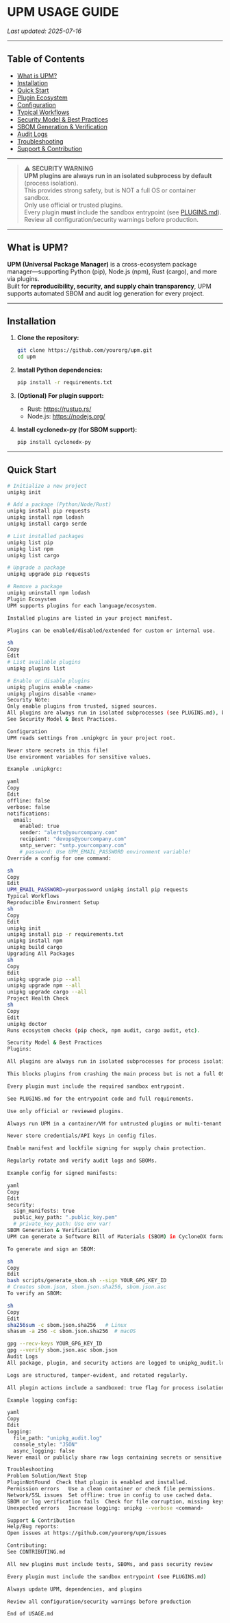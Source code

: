 # UPM USAGE GUIDE

_Last updated: 2025-07-16_

---

## Table of Contents
- [What is UPM?](#what-is-upm)
- [Installation](#installation)
- [Quick Start](#quick-start)
- [Plugin Ecosystem](#plugin-ecosystem)
- [Configuration](#configuration)
- [Typical Workflows](#typical-workflows)
- [Security Model & Best Practices](#security-model--best-practices)
- [SBOM Generation & Verification](#sbom-generation--verification)
- [Audit Logs](#audit-logs)
- [Troubleshooting](#troubleshooting)
- [Support & Contribution](#support--contribution)

---

> ⚠️ **SECURITY WARNING**  
> **UPM plugins are always run in an isolated subprocess by default** (process isolation).  
> This provides strong safety, but is NOT a full OS or container sandbox.  
> Only use official or trusted plugins.  
> Every plugin **must** include the sandbox entrypoint (see [PLUGINS.md](PLUGINS.md)).  
> Review all configuration/security warnings before production.

---

## What is UPM?

**UPM (Universal Package Manager)** is a cross-ecosystem package manager—supporting Python (pip), Node.js (npm), Rust (cargo), and more via plugins.  
Built for **reproducibility, security, and supply chain transparency**, UPM supports automated SBOM and audit log generation for every project.

---

## Installation

1. **Clone the repository:**
    ```sh
    git clone https://github.com/yourorg/upm.git
    cd upm
    ```

2. **Install Python dependencies:**
    ```sh
    pip install -r requirements.txt
    ```

3. **(Optional) For plugin support:**
    - Rust: https://rustup.rs/
    - Node.js: https://nodejs.org/

4. **Install cyclonedx-py (for SBOM support):**
    ```sh
    pip install cyclonedx-py
    ```

---

## Quick Start

```sh
# Initialize a new project
unipkg init

# Add a package (Python/Node/Rust)
unipkg install pip requests
unipkg install npm lodash
unipkg install cargo serde

# List installed packages
unipkg list pip
unipkg list npm
unipkg list cargo

# Upgrade a package
unipkg upgrade pip requests

# Remove a package
unipkg uninstall npm lodash
Plugin Ecosystem
UPM supports plugins for each language/ecosystem.

Installed plugins are listed in your project manifest.

Plugins can be enabled/disabled/extended for custom or internal use.

sh
Copy
Edit
# List available plugins
unipkg plugins list

# Enable or disable plugins
unipkg plugins enable <name>
unipkg plugins disable <name>
Security Note:
Only enable plugins from trusted, signed sources.
All plugins are always run in isolated subprocesses (see PLUGINS.md), but never treat plugins as fully sandboxed.
See Security Model & Best Practices.

Configuration
UPM reads settings from .unipkgrc in your project root.

Never store secrets in this file!
Use environment variables for sensitive values.

Example .unipkgrc:

yaml
Copy
Edit
offline: false
verbose: false
notifications:
  email:
    enabled: true
    sender: "alerts@yourcompany.com"
    recipient: "devops@yourcompany.com"
    smtp_server: "smtp.yourcompany.com"
    # password: Use UPM_EMAIL_PASSWORD environment variable!
Override a config for one command:

sh
Copy
Edit
UPM_EMAIL_PASSWORD=yourpassword unipkg install pip requests
Typical Workflows
Reproducible Environment Setup
sh
Copy
Edit
unipkg init
unipkg install pip -r requirements.txt
unipkg install npm
unipkg build cargo
Upgrading All Packages
sh
Copy
Edit
unipkg upgrade pip --all
unipkg upgrade npm --all
unipkg upgrade cargo --all
Project Health Check
sh
Copy
Edit
unipkg doctor
Runs ecosystem checks (pip check, npm audit, cargo audit, etc).

Security Model & Best Practices
Plugins:

All plugins are always run in isolated subprocesses for process isolation.

This blocks plugins from crashing the main process but is not a full OS sandbox—plugins still run with your user privileges.

Every plugin must include the required sandbox entrypoint.

See PLUGINS.md for the entrypoint code and full requirements.

Use only official or reviewed plugins.

Always run UPM in a container/VM for untrusted plugins or multi-tenant CI/CD.

Never store credentials/API keys in config files.

Enable manifest and lockfile signing for supply chain protection.

Regularly rotate and verify audit logs and SBOMs.

Example config for signed manifests:

yaml
Copy
Edit
security:
  sign_manifests: true
  public_key_path: ".public_key.pem"
  # private_key_path: Use env var!
SBOM Generation & Verification
UPM can generate a Software Bill of Materials (SBOM) in CycloneDX format.

To generate and sign an SBOM:

sh
Copy
Edit
bash scripts/generate_sbom.sh --sign YOUR_GPG_KEY_ID
# Creates sbom.json, sbom.json.sha256, sbom.json.asc
To verify an SBOM:

sh
Copy
Edit
sha256sum -c sbom.json.sha256   # Linux
shasum -a 256 -c sbom.json.sha256  # macOS

gpg --recv-keys YOUR_GPG_KEY_ID
gpg --verify sbom.json.asc sbom.json
Audit Logs
All package, plugin, and security actions are logged to unipkg_audit.log.

Logs are structured, tamper-evident, and rotated regularly.

All plugin actions include a sandboxed: true flag for process isolation.

Example logging config:

yaml
Copy
Edit
logging:
  file_path: "unipkg_audit.log"
  console_style: "JSON"
  async_logging: false
Never email or publicly share raw logs containing secrets or sensitive data.

Troubleshooting
Problem	Solution/Next Step
PluginNotFound	Check that plugin is enabled and installed.
Permission errors	Use a clean container or check file permissions.
Network/SSL issues	Set offline: true in config to use cached data.
SBOM or log verification fails	Check for file corruption, missing keys, mismatched versions.
Unexpected errors	Increase logging: unipkg --verbose <command>

Support & Contribution
Help/Bug reports:
Open issues at https://github.com/yourorg/upm/issues

Contributing:
See CONTRIBUTING.md

All new plugins must include tests, SBOMs, and pass security review

Every plugin must include the sandbox entrypoint (see PLUGINS.md)

Always update UPM, dependencies, and plugins

Review all configuration/security warnings before production

End of USAGE.md